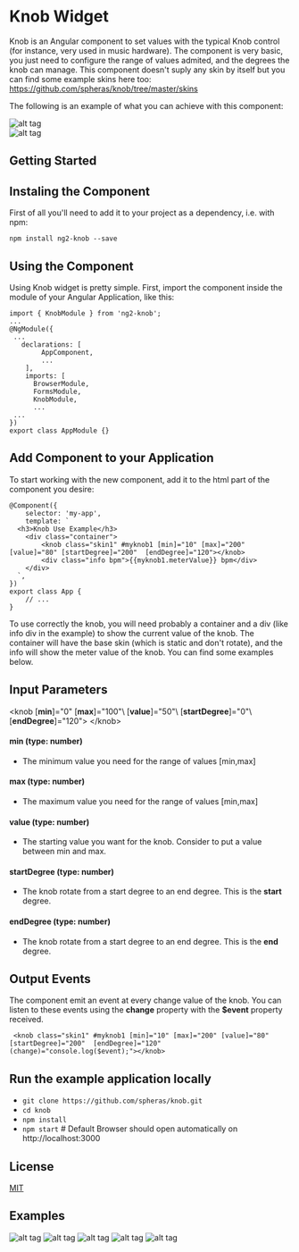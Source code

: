 # Knob Widget

Knob is an Angular component to set values with the typical Knob control (for instance, very used in music hardware).  The 
component is very basic, you just need to configure the range of values admited, and the degrees the knob can manage. This component doesn't suply any skin by itself but you can find some example skins here too: https://github.com/spheras/knob/tree/master/skins  

The following is an example of what you can achieve with this component:

![alt tag](https://raw.githubusercontent.com/spheras/knob/master/etc/knob5.gif)  
![alt tag](https://raw.githubusercontent.com/spheras/knob/master/etc/knob3.gif)
  
  
## Getting Started  

## Instaling the Component
First of all you'll need to add it to your project as a dependency, i.e. with npm:

`npm install ng2-knob --save`

## Using the Component
Using Knob widget is pretty simple. First, import the component inside the module of your Angular Application, like this:

```
import { KnobModule } from 'ng2-knob';
...
@NgModule({
 ...
   declarations: [
        AppComponent,
        ...
    ],
    imports: [
      BrowserModule,
      FormsModule,
      KnobModule,
      ...
 ...
})
export class AppModule {}
```
## Add Component to your Application
To start working with the new component, add it to the html part of the component you desire:

```
@Component({
    selector: 'my-app',
    template: `
  <h3>Knob Use Example</h3>
    <div class="container">
        <knob class="skin1" #myknob1 [min]="10" [max]="200" [value]="80" [startDegree]="200"  [endDegree]="120"></knob>
        <div class="info bpm">{{myknob1.meterValue}} bpm</div>
    </div>    
  `,
})
export class App {
    // ...
}
```
To use correctly the knob, you will need probably a container and a div (like info div in the example) to show the current value of the knob.  The container will have the base skin (which is static and don't rotate), and the info will show the meter value of the knob.  You can find some examples below.

## Input Parameters

\<knob \[**min**\]="0"  \[**max**\]="100"\ \[**value**\]="50"\ \[**startDegree**\]="0"\ \[**endDegree**\]="120"\> \</knob>

#### min (type: number)

- The minimum value you need for the range of values [min,max]

#### max (type: number)

- The maximum value you need for the range of values [min,max]

#### value (type: number)

- The starting value you want for the knob. Consider to put a value between min and max.

#### startDegree (type: number)

- The knob rotate from a start degree to an end degree. This is the **start** degree.


#### endDegree (type: number)

- The knob rotate from a start degree to an end degree. This is the **end** degree.

## Output Events

The component emit an event at every change value of the knob. You can listen to these events using the **change** property with the **$event** property received.

```
 <knob class="skin1" #myknob1 [min]="10" [max]="200" [value]="80" [startDegree]="200"  [endDegree]="120" (change)="console.log($event);"></knob>
```

## Run the example application locally
- `git clone https://github.com/spheras/knob.git`
- `cd knob`
- `npm install`
- `npm start` # Default Browser should open automatically on http://localhost:3000

## License

[MIT](https://tldrlegal.com/license/mit-license)

## Examples

![alt tag](https://raw.githubusercontent.com/spheras/knob/master/etc/knob1.gif)
![alt tag](https://raw.githubusercontent.com/spheras/knob/master/etc/knob2.gif)
![alt tag](https://raw.githubusercontent.com/spheras/knob/master/etc/knob3.gif)
![alt tag](https://raw.githubusercontent.com/spheras/knob/master/etc/knob4.gif)
![alt tag](https://raw.githubusercontent.com/spheras/knob/master/etc/knob5.gif)
